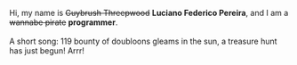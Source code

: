 Hi, my name is ~~Guybrush Threepwood~~ **Luciano Federico Pereira**, and I am a ~~wannabe pirate~~ **programmer**.<br><br>A short song: 119 bounty of doubloons gleams in the sun, a treasure hunt has just begun! Arrr!
